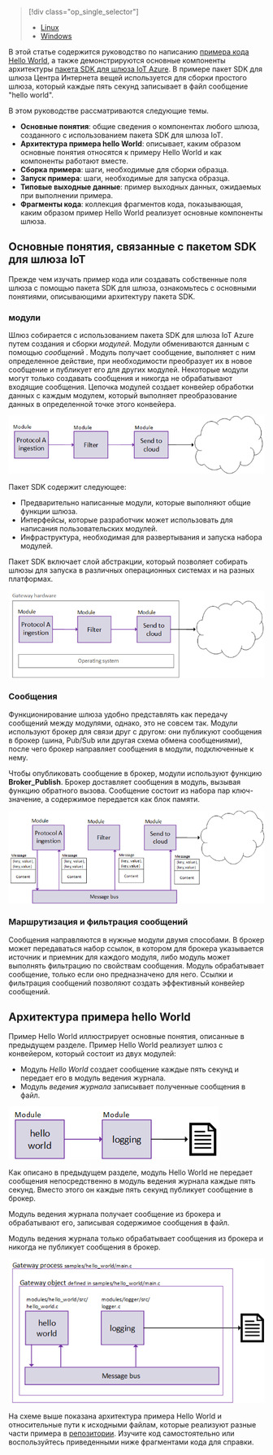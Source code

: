 > [!div class="op_single_selector"]
> * [Linux](../articles/iot-hub/iot-hub-linux-gateway-sdk-get-started.md)
> * [Windows](../articles/iot-hub/iot-hub-windows-gateway-sdk-get-started.md)
> 
> 

В этой статье содержится руководство по написанию [примера кода Hello World][lnk-helloworld-sample], а также демонстрируются основные компоненты архитектуры [пакета SDK для шлюза IoT Azure][lnk-gateway-sdk]. В примере пакет SDK для шлюза Центра Интернета вещей используется для сборки простого шлюза, который каждые пять секунд записывает в файл сообщение "hello world".

В этом руководстве рассматриваются следующие темы.

* **Основные понятия**: общие сведения о компонентах любого шлюза, созданного с использованием пакета SDK для шлюза IoT.  
* **Архитектура примера hello World**: описывает, каким образом основные понятия относятся к примеру Hello World и как компоненты работают вместе.
* **Сборка примера**: шаги, необходимые для сборки образца.
* **Запуск примера**: шаги, необходимые для запуска образца. 
* **Типовые выходные данные**: пример выходных данных, ожидаемых при выполнении примера.
* **Фрагменты кода**: коллекция фрагментов кода, показывающая, каким образом пример Hello World реализует основные компоненты шлюза.

## <a name="azure-iot-gateway-sdk-concepts"></a>Основные понятия, связанные с пакетом SDK для шлюза IoT
Прежде чем изучать пример кода или создавать собственные поля шлюза с помощью пакета SDK для шлюза, ознакомьтесь с основными понятиями, описывающими архитектуру пакета SDK.

### <a name="modules"></a>модули
Шлюз собирается с использованием пакета SDK для шлюза IoT Azure путем создания и сборки *модулей*. Модули обмениваются данным с помощью *сообщений* . Модуль получает сообщение, выполняет с ним определенное действие, при необходимости преобразует их в новое сообщение и публикует его для других модулей. Некоторые модули могут только создавать сообщения и никогда не обрабатывают входящие сообщения. Цепочка модулей создает конвейер обработки данных с каждым модулем, который выполняет преобразование данных в определенной точке этого конвейера.

![Цепочка модулей в шлюзе, созданном с помощью пакета SDK для шлюза Центра Интернета вещей Azure][1]

Пакет SDK содержит следующее:

* Предварительно написанные модули, которые выполняют общие функции шлюза.
* Интерфейсы, которые разработчик может использовать для написания пользовательских модулей.
* Инфраструктура, необходимая для развертывания и запуска набора модулей.

Пакет SDK включает слой абстракции, который позволяет собирать шлюзы для запуска в различных операционных системах и на разных платформах.

![Уровень абстракции пакета SDK для шлюза Azure IoT][2]

### <a name="messages"></a>Сообщения
Функционирование шлюза удобно представлять как передачу сообщений между модулями, однако, это не совсем так. Модули используют брокер для связи друг с другом: они публикуют сообщения в брокер (шина, Pub/Sub или другая схема обмена сообщениями), после чего брокер направляет сообщения в модули, подключенные к нему.

Чтобы опубликовать сообщение в брокер, модули используют функцию **Broker_Publish**. Брокер доставляет сообщения в модуль, вызывая функцию обратного вызова. Сообщение состоит из набора пар ключ-значение, а содержимое передается как блок памяти.

![Роль посредника в пакете SDK для шлюза Центра Интернета вещей Azure][3]

### <a name="message-routing-and-filtering"></a>Маршрутизация и фильтрация сообщений
Сообщения направляются в нужные модули двумя способами. В брокер может передаваться набор ссылок, в котором для брокера указывается источник и приемник для каждого модуля, либо модуль может выполнять фильтрацию по свойствам сообщения. Модуль обрабатывает сообщение, только если оно предназначено для него. Ссылки и фильтрация сообщений позволяют создать эффективный конвейер сообщений.

## <a name="hello-world-sample-architecture"></a>Архитектура примера hello World
Пример Hello World иллюстрирует основные понятия, описанные в предыдущем разделе. Пример Hello World реализует шлюз с конвейером, который состоит из двух модулей:

* Модуль *Hello World* создает сообщение каждые пять секунд и передает его в модуль ведения журнала.
* Модуль *ведения журнала* записывает полученные сообщения в файл.

![Архитектура примера приложения Hello World, созданного с помощью пакета SDK для шлюза Центра Интернета вещей Azure][4]

Как описано в предыдущем разделе, модуль Hello World не передает сообщения непосредственно в модуль ведения журнала каждые пять секунд. Вместо этого он каждые пять секунд публикует сообщение в брокер.

Модуль ведения журнала получает сообщение из брокера и обрабатывают его, записывая содержимое сообщения в файл.

Модуль ведения журнала только обрабатывает сообщения из брокера и никогда не публикует сообщения в брокер.

![Посредник направляет сообщения между модулями в пакете SDK для шлюза Центра Интернета вещей Azure][5]

На схеме выше показана архитектура примера Hello World и относительные пути к исходными файлам, которые реализуют разные части примера в [репозитории][lnk-gateway-sdk]. Изучите код самостоятельно или воспользуйтесь приведенными ниже фрагментами кода для справки.

<!-- Images -->
[1]: media/iot-hub-gateway-sdk-getstarted-selector/modules.png
[2]: media/iot-hub-gateway-sdk-getstarted-selector/modules_2.png
[3]: media/iot-hub-gateway-sdk-getstarted-selector/messages_1.png
[4]: media/iot-hub-gateway-sdk-getstarted-selector/high_level_architecture.png
[5]: media/iot-hub-gateway-sdk-getstarted-selector/detailed_architecture.png

<!-- Links -->
[lnk-helloworld-sample]: https://github.com/Azure/azure-iot-gateway-sdk/tree/master/samples/hello_world
[lnk-gateway-sdk]: https://github.com/Azure/azure-iot-gateway-sdk

<!--HONumber=Nov16_HO2-->


